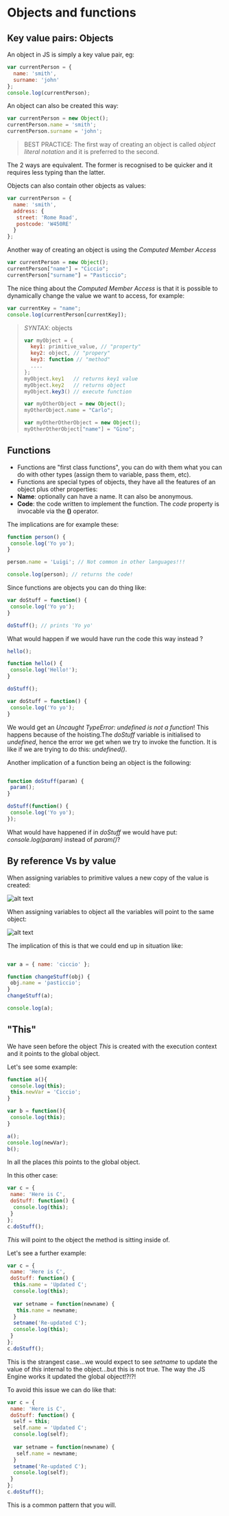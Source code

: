 Objects and functions
=====================

Key value pairs: Objects
------------------------
An object in JS is simply a key value pair, eg:

```javascript
var currentPerson = {
  name: 'smith',
  surname: 'john'
};
console.log(currentPerson);
```
An object can also be created this way:

```javascript
var currentPerson = new Object();
currentPerson.name = 'smith';
currentPerson.surname = 'john';
```

> BEST PRACTICE: The first way of creating an object is called *object literal notation* and it is preferred to the second.

The 2 ways are equivalent. The former is recognised to be quicker and it requires less typing than the latter.

Objects can also contain other objects as values:

```javascript
var currentPerson = {
  name: 'smith',
  address: {
   street: 'Rome Road',
   postcode: 'W450RE'
  }
};
```

Another way of creating an object is using the *Computed Member Access*

```javascript
var currentPerson = new Object();
currentPerson["name"] = "Ciccio";
currentPerson["surname"] = "Pasticcio";
```

The nice thing about the *Computed Member Access* is that it is possible to dynamically change the value we want to access, for example:

```javascript
var currentKey = "name";
console.log(currentPerson[currentKey]);
```

> *SYNTAX*: objects
> ```javascript
> var myObject = {
>   key1: primitive_value, // "property"
>   key2: object, // "propery"
>   key3: function // "method"
>   ....
>};
> myObject.key1   // returns key1 value
> myObject.key2   // returns object
> myObject.key3() // execute function
>
> var myOtherObject = new Object();
> myOtherObject.name = "Carlo";
>
> var myOtherOtherObject = new Object();
> myOtherOtherObject["name"] = "Gino";

Functions
---------
* Functions are "first class functions", you can do with them what you can do with other types (assign them to variable, pass them, etc).
* Functions are special types of objects, they have all the features of an object plus other properties:
 * **Name**: optionally can have a name. It can also be anonymous.
 * **Code**: the code written to implement the function. The *code* property is invocable via the **()** operator.
 
The implications are for example these:

```javascript
function person() {
 console.log('Yo yo');
}

person.name = 'Luigi'; // Not common in other languages!!!

console.log(person); // returns the code!
```

Since functions are objects you can do thing like:

```javascript
var doStuff = function() {
 console.log('Yo yo');
}

doStuff(); // prints 'Yo yo'
```

What would happen if we would have run the code this way instead ?

```javascript
hello();

function hello() {
 console.log('Hello!');
}

doStuff();

var doStuff = function() {
 console.log('Yo yo');
}

```
We would get an *Uncaught TypeError: undefined is not a function*! This happens because of the hoisting.The *doStuff* variable is initialised to *undefined*, hence the error we get when we try to invoke the function. It is like if we are trying to do this: *undefined()*.

Another implication of a function being an object is the following:

```javascript

function doStuff(param) {
 param();
}

doStuff(function() {
 console.log('Yo yo');
});

```
What would have happened if in *doStuff* we would have put: *console.log(param)* instead of *param()*?

By reference Vs by value
------------------------
When assigning variables to primitive values a new copy of the value is created:

![alt text](https://github.com/barbasa/JSUnderTheHood/blob/master/assets/byValue.png  "by value")

When assigning variables to object all the variables will point to the same object:

![alt text](https://github.com/barbasa/JSUnderTheHood/blob/master/assets/byRef.png  "by reference")

The implication of this is that we could end up in situation like:

```javascript

var a = { name: 'ciccio' };

function changeStuff(obj) {
 obj.name = 'pasticcio';
}
changeStuff(a);

console.log(a);
```
"This"
------
We have seen before the object *This* is created with the execution context and it points to the global object.

Let's see some example:
```javascript
function a(){
 console.log(this);
 this.newVar = 'Ciccio';
}

var b = function(){
 console.log(this);
}

a();
console.log(newVar);
b();
```
In all the places *this* points to the global object.

In this other case:

```javascript
var c = {
 name: 'Here is C',
 doStuff: function() {
  console.log(this);
 } 
};
c.doStuff();
```
*This* will point to the object the method is sitting inside of.

Let's see a further example:

```javascript
var c = {
 name: 'Here is C',
 doStuff: function() {
  this.name = 'Updated C';
  console.log(this);
  
  var setname = function(newname) {
   this.name = newname;
  }
  setname('Re-updated C');
  console.log(this);
 } 
};
c.doStuff();

```
This is the strangest case...we would expect to see *setname* to update the value of *this* internal to the object...but this is not true. The way the JS Engine works it updated the global object!?!?!

To avoid this issue we can do like that:

```javascript
var c = {
 name: 'Here is C',
 doStuff: function() {
  self = this;
  self.name = 'Updated C';
  console.log(self);
  
  var setname = function(newname) {
   self.name = newname;
  }
  setname('Re-updated C');
  console.log(self);
 } 
};
c.doStuff();

```

This is a common pattern that you will.
